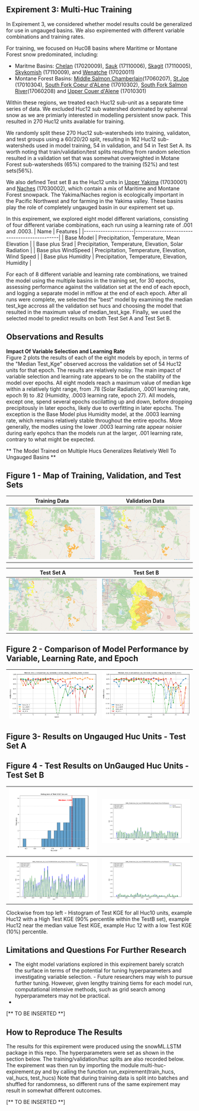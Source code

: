 ## Expirement 3: Multi-Huc Training 

In Expirement 3, we considered whether model results could be generalized for use in ungauged basins.  We also expiremented with different variable combinations and training rates. 

For training, we focused on Huc08 basins where Maritime or Montane Forest snow predominated, including:  <br>
 - Maritme Basins: [Chelan](basin_fact_sheets/Chelan(17020009).md) (17020009), [Sauk](basin_fact_sheets/Sauk(17110006).md) (17110006), [Skagit](basin_fact_sheets/Skagit(17110005).md) (17110005), [Skykomish](basin_fact_sheets/Skykomish(1711009).md) (17110009), and [Wenatche](basin_fact_sheets/Wenatche(17020011).md) (17020011)
 - Montane Forest Basins: [Middle Salmon Chamberlain](basin_fact_sheets/Middle_Salmon-Chamberlain(17060207).md)(17060207), [St.Joe](basin_fact_sheets/St._Joe(17010304).md) (17010304), [South Fork Coeur d'ALene](basin_fact_sheets/South_Fork_Coeur_d'Alene(17010302).md) (17010302), [South Fork Salmon River](basin_fact_sheets/South_Fork_Salmon_River(17060208).md)(17060208) and [Upper Couer d'Alene](basin_fact_sheets/Upper_Coeur_d'Alene(17010301).md) (17010301)

Within these regions, we treated each Huc12 sub-unit as a  separate time series of data.  We excluded Huc12 sub watershed dominated by ephemral snow as we are primiarly interested in modelling persistent snow pack.  This resulted in 270 Huc12 units available for training.

We randomly split these 270 Huc12 sub-watersheds into training, validaton, and test groups using a 
60/20/20 split, resulting in 162 Huc12 sub-watersheds used in model training, 54 in validation, and 54 in Test Set A. Its worth noting that train/validation/test splits resulting from random selection resulted in a validation set that was somewhat overweighted in Motane Forest sub-watersheds (65%) compared to the training (52%) and test sets(56%).

We also defined Test set B as the Huc12 units in  [Upper Yakima](basin_fact_sheets/UpperYakima(17030001).md) (17030001) and [Naches](basin_fact_sheets/Naches(17030002).md) (17030002), which contain a mix of Maritime and Montane Forest snowpack. The Yakima/Naches region is ecologically important in the Pacific Northwest and for farming in the Yakima valley. These basins play the role of completely ungauged basin in our expirement set up. 

In this expirement, we explored eight model different variations, consisting of four different variabe combinations, each run using a learning rate of .001 and .0003. 
| Name                | Features                                      |
|---------------------|----------------------------------------------|
| Base Model         | Precipitation, Temperature, Mean Elevation   |
| Base plus Srad     | Precipitation, Temperature, Elevation, Solar Radiation |
| Base plus WindSpeed | Precipitation, Temperature, Elevation, Wind Speed |
| Base plus Humidity | Precipitation, Temperature, Elevation, Humidity |


For each of 8 different variable and learning rate combinations, we trained the model using the multiple basins in the training set, for 30 epochs, assessing performance against the validation set at the end of each epoch, and logging a separate model in mlflow at the end of each epoch.  After all runs were complete, we selected the "best" model by examining the median test_kge accross all the validation set hucs and choosing the model that resulted in the maximum value of median_test_kge. Finally, we used the selected model to predict results on both Test Set A and Test Set B. 


## Observations and Results

**Impact Of Variable Selection and Learning Rate** <br>
Figure 2 plots the results of each of the eight models by epoch, in terms of the "Median Test_Kge" observed accross the validation set of 54 Huc12 units for that epoch.  The results are relatively noisy. The main impact of variable selection and learning rate appears to be on the stability of the model over epochs.  All eight models reach a maximum value of median kge within a relatively tight range, from .78 (Solar Radiation, .0001 learning rate, epoch 9) to .82 (Humidity, .0003 learning rate, epoch 27). All models, except one, spend several epochs oscilatting up and down, before dropping precipitously in later epochs, likely due to overfitting in later epochs.  The exception is the Base Model plus Humidity model, at the .0003 learning rate, which remains relatively stable throughout the entire epochs. More generally, the modles using the lower .0003 learning rate appear noisier during early epohcs than the models run at the larger, .001 learning rate, contrary to what might be expected.  

** The Model Trained on Multiple Hucs Generalizes Relatively Well To Ungauged Basins ** <br>





## Figure 1 - Map of Training, Validation, and Test Sets ##

| Training Data | Validation Data |
|--------------|----------------|
| ![MapOfTrainingData](https://github.com/DSHydro/SnowML/blob/408f037565594e8bddcce673dc55bb12909509ed/notebooks/Ex3_MultiHucTraining/charts/TrainSet.png) | ![MapOfValidationData](https://github.com/DSHydro/SnowML/blob/408f037565594e8bddcce673dc55bb12909509ed/notebooks/Ex3_MultiHucTraining/charts/ValSet.png) |

| Test Set A | Test Set B |
|------------|------------|
| ![MapOfTestSetA](https://github.com/DSHydro/SnowML/blob/408f037565594e8bddcce673dc55bb12909509ed/notebooks/Ex3_MultiHucTraining/charts/TestSetA.png) | ![MapOfTestSetB](https://github.com/DSHydro/SnowML/blob/408f037565594e8bddcce673dc55bb12909509ed/notebooks/Ex3_MultiHucTraining/charts/TestSetB.png) |




## Figure 2 - Comparison of Model Performance by Variable, Learning Rate, and Epoch ##
| ![All Variables, .0003 Learning Rate](https://github.com/DSHydro/SnowML/blob/22c8d0b3bbafe4690fede883a9aa8b6ae2dab6f1/notebooks/Ex3_MultiHucTraining/charts/ModelChoice/Median_KGE_Comparison_By_Variable_Combo_Using_Learning_Rate_0.0003.png) | ![All Variables, .001 Learning Rate ](https://github.com/DSHydro/SnowML/blob/22c8d0b3bbafe4690fede883a9aa8b6ae2dab6f1/notebooks/Ex3_MultiHucTraining/charts/ModelChoice/Median_KGE_Comparison_By_Variable_Combo_Using_Learning_Rate_0.001.png) |
|---|---|


## Figure 3- Results on Ungauged Huc Units - Test Set A 



## Figure 4 - Test Results on UnGauged Huc Units - Test Set B 
| ![Histogram of Median Test KGE in Naches and Upper Yakima](https://github.com/DSHydro/SnowML/blob/4ebc428282ec3eff50d5c7395bf80eab1adb47c7/notebooks/Ex3_MultiHucTraining/charts/histogram.png) | ![Plot of Predicted vs. Actual SWE - Example of High Test KGE (90% percentile)](https://github.com/DSHydro/SnowML/blob/cdbdff61a60b5cb9df9935d9a1b0de16823d940e/docs/model_results/SWE_Predictions_for_huc170300010402.png) |
| ------------------------------------------------------------------------------------------------------------------- | ---------------------------------------------------------------------------------------------------------------------- |
| ![Plot of Predicted vs. Actual SWE - Example Near Median Test KGE Value](https://github.com/DSHydro/SnowML/blob/cdbdff61a60b5cb9df9935d9a1b0de16823d940e/docs/model_results/SWE_Predictions_for_huc17030020106.png) | ![Plot of Predicted vs. Actual SWE - Example of Low Test KGE Value (10% percentile)](https://github.com/DSHydro/SnowML/blob/cdbdff61a60b5cb9df9935d9a1b0de16823d940e/docs/model_results/SWE_Predictions_for_huc170300010701.png) |
Clockwise from top left - Histogram of Test KGE for all Huc10 units, example Huc12 with a High Test KGE (90% percentile within the TestB set), example Huc12 near the median value Test KGE, example Huc 12 with a low Test KGE (10%) percentile.   


## Limitations and Questions For Further Research
- The eight model variations explored in this expirement barely scratch the surface in terms of the potential for tuning hyperparameters and investigating variable selection. - Future researchers may wish to pursue further tuning.  However, given lengthy training tiems for each model run, computational intensive methods, such as grid search among hyperparameters may not be practical. 
-


[** TO BE INSERTED **]

## How to Reproduce The Results
The results for this expirement were produced using the snowML.LSTM package in this repo. The hyperparameters were set as shown in the section below. The training/validation/huc splits are also recorded below. The expirement was then run by importing the module multi-huc-expirement.py and by calling the function run_expirement(train_hucs, val_hucs, test_hucs) Note that during training data is split into batches and shuffled for randomness, so different runs of the same expirement may result in somewhat different outcomes.


[** TO BE INSERTED **]


